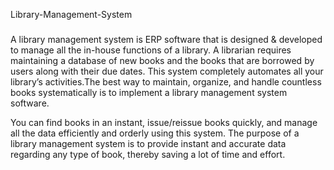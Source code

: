 Library-Management-System
###
A library management system is ERP software that is designed & developed to manage all the in-house functions of a library. A librarian requires maintaining a database of new books and the books that are borrowed by users along with their due dates. This system completely automates all your library’s activities.The best way to maintain, organize, and handle countless books systematically is to implement a library management system software.

You can find books in an instant, issue/reissue books quickly, and manage all the data efficiently and orderly using this system. The purpose of a library management system is to provide instant and accurate data regarding any type of book, thereby saving a lot of time and effort.
